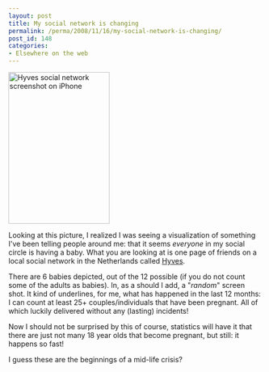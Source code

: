 ```yaml
---
layout: post
title: My social network is changing
permalink: /perma/2008/11/16/my-social-network-is-changing/
post_id: 148
categories: 
- Elsewhere on the web
---
```


<img src="http://www.jilles.net/wp-content/img_0001-200x300.png" alt="Hyves social network screenshot on iPhone" title="img_0001" width="200" height="300" class="size-medium wp-image-146 alignleft" /></a>

Looking at this picture, I realized I was seeing a visualization of something
I've been telling people around me: that it seems _everyone_ in my social
circle is having a baby.  What you are looking at is one page of friends on a
local social network in the Netherlands called <a
href="http://www.hyves.nl">Hyves</a>. 

There are 6 babies depicted, out of the 12 possible (if you do not count some
of the adults as babies). In, as a should I add, a "_random_" screen shot. It
kind of underlines, for me, what has happened in the last 12 months: I can
count at least 25+ couples/individuals that have been pregnant. All of which
luckily delivered without any (lasting) incidents! 

Now I should not be surprised by this of course, statistics will have it that
there are just not many 18 year olds that become pregnant, but still: it
happens so fast!

I guess these are the beginnings of a mid-life crisis?
